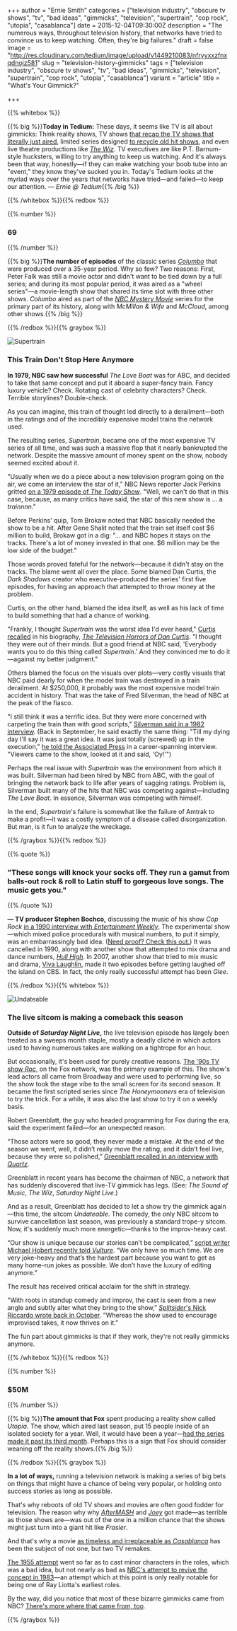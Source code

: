 +++
author = "Ernie Smith"
categories = ["television industry", "obscure tv shows", "tv", "bad ideas", "gimmicks", "television", "supertrain", "cop rock", "utopia", "casablanca"]
date = 2015-12-04T09:30:00Z
description = "The numerous ways, throughout television history, that networks have tried to convince us to keep watching. Often, they're big failures."
draft = false
image = "http://res.cloudinary.com/tedium/image/upload/v1449210083/nfryyxxzfnxqdnojz581"
slug = "television-history-gimmicks"
tags = ["television industry", "obscure tv shows", "tv", "bad ideas", "gimmicks", "television", "supertrain", "cop rock", "utopia", "casablanca"]
variant = "article"
title = "What's Your Gimmick?"

+++

{{% whitebox %}}

{{% big %}}**Today in Tedium:** These days, it seems like TV is all about gimmicks: Think reality shows, TV shows [that recap the TV shows that literally just aired](http://www.amc.com/shows/talking-dead), limited series designed [to recycle old hit shows](http://www.imdb.com/title/tt3556944/), and even live theatre productions like [*The Wiz*](http://www.nbcnews.com/news/nbcblk/essay-wiz-pure-black-excellence-n471586). TV executives are like P.T. Barnum-style hucksters, willing to try anything to keep us watching. And it's always been that way, honestly—if they can make watching your boob tube into an "event," they know they've sucked you in. Today's Tedium looks at the myriad ways over the years that networks have tried—and failed—to keep our attention. *— Ernie @ Tedium*{{% /big %}}

{{% /whitebox %}}{{% redbox %}}

{{% number %}}
### 69
{{% /number %}}

{{% big %}}**The number of episodes** of the classic series [*Columbo*](http://amzn.to/21AeAhs) that were produced over a 35-year period. Why so few? Two reasons: First, Peter Falk was still a movie actor and didn't want to be tied down by a full series; and during its most popular period, it was aired as a "wheel series"—a movie-length show that shared its time slot with three other shows. *Columbo* aired as part of the [*NBC Mystery Movie*](http://www.imdb.com/title/tt0165051/) series for the primary part of its history, along with *McMillan & Wife* and *McCloud*, among other shows.{{% /big %}}

{{% /redbox %}}{{% graybox %}}

![Supertrain](http://res.cloudinary.com/tedium/image/upload/v1449210289/ht0sn390meqr88hdz0dc.jpg)

### This Train Don't Stop Here Anymore

**In 1979, NBC saw how successful** *The Love Boat* was for ABC, and decided to take that same concept and put it aboard a super-fancy train. Fancy luxury vehicle? Check. Rotating cast of celebrity characters? Check. Terrible storylines? Double-check.

As you can imagine, this train of thought led directly to a derailment—both in the ratings and of the incredibly expensive model trains the network used.

The resulting series, *Supertrain*, became one of the most expensive TV series of all time, and was such a massive flop that it nearly bankrupted the network. Despite the massive amount of money spent on the show, nobody seemed excited about it.

"Usually when we do a piece about a new television program going on the air, we come an interview the star of it," NBC News reporter Jack Perkins gritted [on a 1979 episode of *The Today Show*](https://www.youtube.com/watch?v=yBMVAzIMl5A). "Well, we can't do that in this case, because, as many critics have said, the star of this new show is … a *trainnnn*."

Before Perkins' quip, Tom Brokaw noted that NBC basically needed the show to be a hit. After Gene Shalit noted that the train set itself cost $6 million to build, Brokaw got in a dig: "… and NBC hopes it stays on the tracks. There's a lot of money invested in that one. $6 million may be the low side of the budget."

Those words proved fateful for the network—because it didn't stay on the tracks. The blame went all over the place. Some blamed Dan Curtis, the *Dark Shadows* creator who executive-produced the series' first five episodes, for having an approach that attempted to throw money at the problem. 

Curtis, on the other hand, blamed the idea itself, as well as his lack of time to build something that had a chance of working.

"Frankly, I thought *Supertrain* was the worst idea I'd ever heard," [Curtis recalled](https://books.google.com/books?id=K99vOihPFtAC&pg=PA28&lpg=PA28&dq=Dan+Curtis+supertrain&source=bl&ots=wMxvxsVeTV&sig=qmcRkq-rPazwaWcnREClFGmAQkI&hl=en&sa=X&ved=0ahUKEwj42NLk_cDJAhXJ4CYKHc65DLMQ6AEIQTAI#v=onepage&q=Dan%20Curtis%20supertrain&f=false) in his biography, [*The Television Horrors of Dan Curtis*](http://amzn.to/1XDRh71). "I thought they were out of their minds. But a good friend at NBC said, 'Everybody wants you to do this thing called *Supertrain*.' And they convinced me to do it—against my better judgment."

Others blamed the focus on the visuals over plots—very costly visuals that NBC paid dearly for when the model train was destroyed in a train derailment. At $250,000, it probably was the most expensive model train accident in history. That was the take of Fred Silverman, the head of NBC at the peak of the fiasco.

"I still think it was a terrific idea. But they were more concerned with carpeting the train than with good scripts," [Silverman said in a 1982 interview](https://news.google.com/newspapers?nid=1350&dat=19820620&id=NklPAAAAIBAJ&sjid=JgMEAAAAIBAJ&pg=5848,3036720&hl=en). (Back in September, he said exactly the same thing: "Till my dying day I'll say it was a great idea. It was just totally (screwed) up in the execution," [he told the Associated Press](http://bigstory.ap.org/article/0850aa52080e4d618b58ae540e8b3483/man-all-tv-seasons-fred-silverman-ran-all-3-networks) in a career-spanning interview. "Viewers came to the show, looked at it and said, 'Oy!'")

Perhaps the real issue with *Supertrain* was the environment from which it was built. Silverman had been hired by NBC from ABC, with the goal of bringing the network back to life after years of sagging ratings. Problem is, Silverman built many of the hits that NBC was competing against—including *The Love Boat*. In essence, Silverman was competing with himself.

In the end, *Supertrain*'s failure is somewhat like the failure of Amtrak to make a profit—it was a costly symptom of a disease called disorganization. But man, is it fun to analyze the wreckage.

{{% /graybox %}}{{% redbox %}}

{{% quote %}}
### "These songs will knock your socks off. They run a gamut from balls-out rock & roll to Latin stuff to gorgeous love songs. The music gets you."
{{% /quote %}}

**— TV producer Stephen Bochco,** discussing the music of his show *Cop Rock* [in a 1990 interview with *Entertainment Weekly*](http://www.ew.com/article/1990/09/21/cop-rocks-shot-survival).  The experimental show—which mixed police procedurals with musical numbers, to put it simply, was an embarrassingly bad idea. ([Need proof? Check this out.](https://www.youtube.com/watch?v=gLm5Sn1cMyQ)) It was cancelled in 1990, along with another show that attempted to mix drama and dance numbers, [*Hull High*](https://www.youtube.com/watch?v=qyeDv1F6LCU). In 2007, another show that tried to mix music and drama, [Viva Laughlin](http://www.imdb.com/title/tt0878801/), made it two episodes before getting laughed off the island on CBS. In fact, the only really successful attempt has been *Glee*.

{{% /redbox %}}{{% whitebox %}}

![Undateable](http://res.cloudinary.com/tedium/image/upload/v1449210427/c72uiohd4mbnvwyqdh8a.jpg)

### The live sitcom is making a comeback this season

**Outside of *Saturday Night Live*,** the live television episode has largely been treated as a sweeps month staple, mostly a deadly cliché in which actors used to having numerous takes are walking on a tightrope for an hour.

But occasionally, it's been used for purely creative reasons. [The '90s TV show *Roc*](http://www.complex.com/pop-culture/2013/02/best-black-sitcoms/roc), on the Fox network, was the primary example of this. The show's lead actors all came from Broadway and were used to performing live, so the show took the stage vibe to the small screen for its second season. It became the first scripted series since *The Honeymooners* era of television to try the trick. For a while, it was also the last show to try it on a weekly basis.

Robert Greenblatt, the guy who headed programming for Fox during the era, said the experiment failed—for an unexpected reason.

“Those actors were so good, they never made a mistake. At the end of the season we went, well, it didn’t really move the rating, and it didn’t feel live, because they were so polished,” [Greenblatt recalled in an interview with *Quartz*](http://qz.com/260301/why-nbc-wants-to-do-a-live-sitcom/).

Greenblatt in recent years has become the chairman of NBC, a network that has suddenly discovered that live-TV gimmick has legs. (See: *The Sound of Music*, *The Wiz*, *Saturday Night Live*.)

And as a result, Greenblatt has decided to let a show try the gimmick again—this time, the sitcom *Undateable*. The comedy, the only NBC sitcom to survive cancellation last season, was previously a standard trope-y sitcom. Now, it's suddenly much more energetic—thanks to the improv-heavy cast.

“Our show is unique because our stories can’t be complicated,” [script writer Michael Hobert recently told *Vulture*](http://www.vulture.com/2015/11/inside-undateable-a-tv-show-where-chaos-reigns.html). “We only have so much time. We are very joke-heavy and that’s the hardest part because you want to get as many home-run jokes as possible. We don’t have the luxury of editing anymore.”

The result has received critical acclaim for the shift in strategy.

"With roots in standup comedy and improv, the cast is seen from a new angle and subtly alter what they bring to the show," [*Splitsider*'s Nick Riccardo wrote back in October](http://splitsider.com/2015/10/undatable-is-the-most-compelling-live-comedy-on-tv/). "Whereas the show used to encourage improvised takes, it now thrives on it."

The fun part about gimmicks is that if they work, they're not really gimmicks anymore.

{{% /whitebox %}}{{% redbox %}}

{{% number %}}
### $50M
{{% /number %}}

{{% big %}}**The amount that Fox** spent producing a reality show called *Utopia*. The show, which aired last season, put 15 people inside of an isolated society for a year. Well, it would have been a year—[had the series made it past its third month](http://www.thewrap.com/foxs-utopia-cancellation-what-went-wrong-with-the-50-million-social-experiment/). Perhaps this is a sign that Fox should consider weaning off the reality shows.{{% /big %}}

{{% /redbox %}}{{% graybox %}}

 **In a lot of ways,** running a television network is making a series of big bets on things that might have a chance of being very popular, or holding onto success stories as long as possible.

That's why reboots of old TV shows and movies are often good fodder for television. The reason why why [*AfterMASH*](http://www.imdb.com/title/tt0084969/) and [*Joey*](http://www.imdb.com/title/tt0375355/) got made—as terrible as those shows are—was out of the one in a million chance that the shows might just turn into a giant hit like *Frasier*.

And that's why a movie [as timeless and irreplaceable as *Casablanca*](http://amzn.to/1TDTucI) has been the subject of not one, but two TV remakes.

[The 1955 attempt](https://www.youtube.com/watch?v=qZ66ucu6o2o) went so far as to cast minor characters in the roles, which was a bad idea, but not nearly as bad as [NBC's attempt to revive the concept in 1983](https://www.youtube.com/watch?v=nw2CZtTCXuc)—an attempt which at this point is only really notable for being one of Ray Liotta's earliest roles.

By the way, did you notice that most of these bizarre gimmicks came from NBC? [There's more where that came from, too](https://en.wikipedia.org/wiki/Hurricane_Saturday).

{{% /graybox %}}